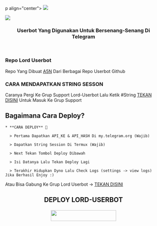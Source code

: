 p align="center">
  <a href="https://github.com/E6883/new/fork">
    <img src="https://img.shields.io/github/forks/E6883/new?label=Fork&style=social">
    
  </a>
  <a href="https://github.com/E6883/new">
    <img src="https://img.shields.io/github/stars/E6883/new?style=social">
  </a>
</p>  

<h3 align="center">Userbot Yang Digunakan Untuk Bersenang-Senang Di Telegram</h3>
<p align="center">&nbsp;</p>

### Repo Lord Userbot
Repo Yang Dibuat [A5N](https://t.me/xz5pd) Dari Berbagai Repo Userbot Github 


### CARA MENDAPATKAN STRING SESSON

Caranya Pergi Ke Grup Support Lord-Userbot Lalu Ketik #String [TEKAN DISINI](https://t.me/GrupCinta) Untuk Masuk Ke Grup Support

## Bagaimana Cara Deploy?

```
* **CARA DEPLOY** 🔧

  > Pertama Dapatkan API_KE & API_HASH Di my.telegram.org (Wajib)

  > Dapatkan String Session Di Termux (Wajib)

  > Next Tekan Tombol Deploy Dibawah

  > Isi Datanya Lalu Tekan Deploy Lagi

  > Terakhir Hidupkan Dyno Lalu Check Logs (settings -> view logs) Jika Berhasil Enjoy :)
```
Atau Bisa Gabung Ke Grup Lord Userbot -> [TEKAN DISINI](https://t.me/GrupCinta)
## <p align="center">DEPLOY LORD-USERBOT</p>


<p align="center"><a href="https://heroku.com/deploy?template=https://github.com/E6883/new/tree/master"> <img src="https://img.shields.io/badge/Deploy%20Ke%20Heroku-magenta?style=flat&logo=heroku" width="210" height="34.45" /></a></p>

<br>
</p>

